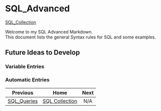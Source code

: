 # SQL_Advanced
[SQL_Collection](https://github.com/cshglobal99/SQL_Collection/blob/main/0.INTRODUCTION.md)

Welcome to my SQL Advanced Markdown.  
This document lists the general Syntax rules for SQL and some examples.

## Future Ideas to Develop

### Variable Entries

### Automatic Entries











| Previous | Home | Next |
|  :---:         |     :---:      |           :---:   |
| [SQL_Queries](https://github.com/cshglobal99/SQL_Collection/blob/main/4.SQL_Queries.md) | [SQL Collection](https://github.com/cshglobal99/SQL_Collection/blob/main/0.INTRODUCTION.md) | N/A   |
